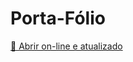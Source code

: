 # Porta-Fólio

[📄 Abrir on-line e atualizado](https://valeriohasman.github.io/portfolio/portifolio.html)
